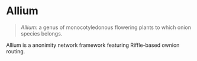 # Allium

> _Allium_: a genus of monocotyledonous flowering plants to which onion species belongs.

Allium is a anonimity network framework featuring Riffle-based ownion routing.

